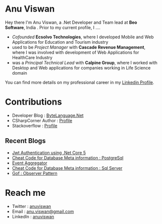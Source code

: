 # Anu Viswan

Hey there I'm Anu Viswan, a .Net Developer and Team lead at **Beo Software**, India .  Prior to my current profile, I ....

* _Cofounded_ **Ecsolvo Technologies**, where I developed Mobile and Web Applications for Education and Tourism industry
* used to be _Project Manager_ with **Cascade Revenue Management**, where I was involved with development of Web Applications for HealthCare Industry
* was a _Principal Technical Lead_ with **Calpine Group**, where I worked with Desktop and Web applications for companies working in Life Science domain

You can find more details on my professional career in my [Linkedin Profile](https://www.linkedin.com/in/anuviswan/). 

# Contributions
* Developer Blog : [ByteLanguage.Net](http://www.bytelanguage.net)
* CSharpCorner Author : [Profile](https://www.c-sharpcorner.com/members/anu.viswan)
* Stackoverflow : [Profile](https://stackoverflow.com/users/7299782/anu-viswan)

## Recent Blogs
<!-- BLOGPOSTS:START -->
- [Jwt Authentication using .Net Core 5](https://bytelanguage.net/2021/07/28/jwt-authentication-using-net-core-5/)
- [Cheat Code for Database Meta information : PostgreSql](https://bytelanguage.net/2021/07/23/cheat-code-for-database-meta-information-postgresql/)
- [Event Aggregator](https://bytelanguage.net/2021/07/19/event-aggregator/)
- [Cheat Code for Database Meta information : Sql Server](https://bytelanguage.net/2021/07/17/cheat-code-for-database-meta-information-sql-server/)
- [Gof : Observer Pattern](https://bytelanguage.net/2021/07/16/gof-observer-pattern/)
<!-- BLOGPOSTS:END -->

# Reach me
* Twitter : [anuviswan](https://twitter.com/anuviswan)
* Email : anu.viswan@gmail.com
* LinkedIn : [anuviswan](https://www.linkedin.com/in/anuviswan/)


